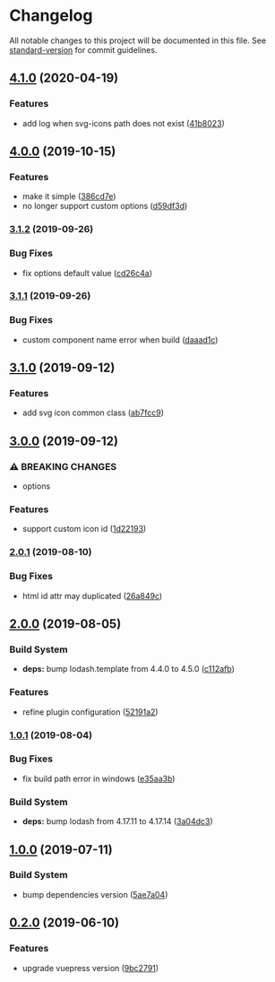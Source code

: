 # Changelog

All notable changes to this project will be documented in this file. See [standard-version](https://github.com/conventional-changelog/standard-version) for commit guidelines.

## [4.1.0](https://github.com/ntnyq/vuepress-plugin-svg-icons/compare/v4.0.0...v4.1.0) (2020-04-19)


### Features

* add log when svg-icons path does not exist ([41b8023](https://github.com/ntnyq/vuepress-plugin-svg-icons/commit/41b8023c890d93e3d12e92a364dc772650bd3340))

## [4.0.0](https://github.com/ntnyq/vuepress-plugin-svg-icons/compare/v3.1.2...v4.0.0) (2019-10-15)


### Features

* make it simple ([386cd7e](https://github.com/ntnyq/vuepress-plugin-svg-icons/commit/386cd7e))
* no longer support custom options ([d59df3d](https://github.com/ntnyq/vuepress-plugin-svg-icons/commit/d59df3d))

### [3.1.2](https://github.com/ntnyq/vuepress-plugin-svg-icons/compare/v3.1.1...v3.1.2) (2019-09-26)


### Bug Fixes

* fix options default value ([cd26c4a](https://github.com/ntnyq/vuepress-plugin-svg-icons/commit/cd26c4a))

### [3.1.1](https://github.com/ntnyq/vuepress-plugin-svg-icons/compare/v3.1.0...v3.1.1) (2019-09-26)


### Bug Fixes

* custom component name error when build ([daaad1c](https://github.com/ntnyq/vuepress-plugin-svg-icons/commit/daaad1c))

## [3.1.0](https://github.com/ntnyq/vuepress-plugin-svg-icons/compare/v3.0.0...v3.1.0) (2019-09-12)


### Features

* add svg icon common class ([ab7fcc9](https://github.com/ntnyq/vuepress-plugin-svg-icons/commit/ab7fcc9))

## [3.0.0](https://github.com/ntnyq/vuepress-plugin-svg-icons/compare/v2.0.1...v3.0.0) (2019-09-12)


### ⚠ BREAKING CHANGES

* options

### Features

* support custom icon id ([1d22193](https://github.com/ntnyq/vuepress-plugin-svg-icons/commit/1d22193))

### [2.0.1](https://github.com/ntnyq/vuepress-plugin-svg-icons/compare/v2.0.0...v2.0.1) (2019-08-10)


### Bug Fixes

* html id attr may duplicated ([26a849c](https://github.com/ntnyq/vuepress-plugin-svg-icons/commit/26a849c))

## [2.0.0](https://github.com/ntnyq/vuepress-plugin-svg-icons/compare/v1.0.1...v2.0.0) (2019-08-05)


### Build System

* **deps:** bump lodash.template from 4.4.0 to 4.5.0 ([c112afb](https://github.com/ntnyq/vuepress-plugin-svg-icons/commit/c112afb))


### Features

* refine plugin configuration ([52191a2](https://github.com/ntnyq/vuepress-plugin-svg-icons/commit/52191a2))



### [1.0.1](https://github.com/ntnyq/vuepress-plugin-svg-icons/compare/v1.0.0...v1.0.1) (2019-08-04)


### Bug Fixes

* fix build path error in windows ([e35aa3b](https://github.com/ntnyq/vuepress-plugin-svg-icons/commit/e35aa3b))


### Build System

* **deps:** bump lodash from 4.17.11 to 4.17.14 ([3a04dc3](https://github.com/ntnyq/vuepress-plugin-svg-icons/commit/3a04dc3))



## [1.0.0](https://github.com/ntnyq/vuepress-plugin-svg-icons/compare/v0.2.0...v1.0.0) (2019-07-11)


### Build System

* bump dependencies version ([5ae7a04](https://github.com/ntnyq/vuepress-plugin-svg-icons/commit/5ae7a04))



## [0.2.0](https://github.com/ntnyq/vuepress-plugin-svg-icons/compare/v0.1.2...v0.2.0) (2019-06-10)


### Features

* upgrade vuepress version ([9bc2791](https://github.com/ntnyq/vuepress-plugin-svg-icons/commit/9bc2791))
